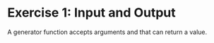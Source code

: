 Exercise 1: Input and Output
===================================
A generator function accepts arguments and that can return a value.
